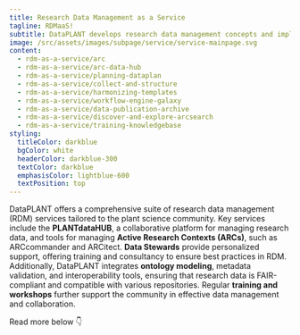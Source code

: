 ```yaml
---
title: Research Data Management as a Service
tagline: RDMaaS!
subtitle: DataPLANT develops research data management concepts and implements them as services for the plant research community.
image: /src/assets/images/subpage/service/service-mainpage.svg
content: 
  - rdm-as-a-service/arc
  - rdm-as-a-service/arc-data-hub
  - rdm-as-a-service/planning-dataplan
  - rdm-as-a-service/collect-and-structure
  - rdm-as-a-service/harmonizing-templates
  - rdm-as-a-service/workflow-engine-galaxy
  - rdm-as-a-service/data-publication-archive
  - rdm-as-a-service/discover-and-explore-arcsearch
  - rdm-as-a-service/training-knowledgebase
styling:
  titleColor: darkblue
  bgColor: white
  headerColor: darkblue-300
  textColor: darkblue
  emphasisColor: lightblue-600
  textPosition: top
--- 
```


DataPLANT offers a comprehensive suite of research data management (RDM) services tailored to the plant science community.
Key services include the **PLANTdataHUB**, a collaborative platform for managing research data, and tools for managing **Active Research Contexts (ARCs)**, such as ARCcommander and ARCitect. **Data Stewards** provide personalized support, offering training and consultancy to ensure best practices in RDM.
Additionally, DataPLANT integrates **ontology modeling**, metadata validation, and interoperability tools, ensuring that research data is FAIR-compliant and compatible with various repositories.
Regular **training and workshops** further support the community in effective data management and collaboration.

Read more below 👇
